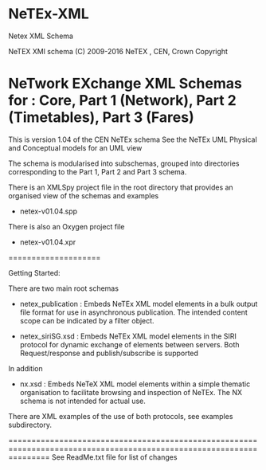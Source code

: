NeTEx-XML
=========

Netex XML Schema 

NeTEX XMl schema
(C) 2009-2016  NeTEX , CEN, Crown Copyright
        
NeTwork EXchange XML Schemas for : Core, Part 1 (Network), Part 2 (Timetables), Part 3 (Fares)
================================================

This is version 1.04 of the CEN NeTEx schema
See the NeTEx UML Physical and Conceptual models for an UML view

The schema is modularised into subschemas, grouped into directories corresponding to the  Part 1,  Part 2  and  Part 3  schema. 

There is an XMLSpy project file in the root directory that provides an organised view of the schemas and examples
    
  - netex-v01.04.spp
  
There is also an Oxygen project file

  - netex-v01.04.xpr

====================

Getting Started:
  
There are two main root schemas

  - netex_publication : Embeds NeTEx XML model elements in a bulk output file format for use in asynchronous publication. The intended content scope can be indicated by a filter object. 

  - netex_siriSG.xsd : Embeds NeTEx XML model elements in the SIRI protocol  for dynamic exchange of elements between servers. Both Request/response and publish/subscribe is supported

In addition

  - nx.xsd : Embeds NeTeX XML model elements within a simple thematic organisation to facilitate browsing and inspection of NeTEx. 
    The NX schema is not intended for actual use. 

There are XML examples of the use of both protocols, see examples subdirectory.

   
=====================================================================================================================
    See ReadMe.txt file for list of changes

